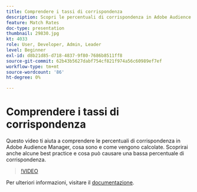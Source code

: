 ```yaml
---
title: Comprendere i tassi di corrispondenza
description: Scopri le percentuali di corrispondenza in Adobe Audience Manager, cosa sono e come vengono calcolate. Scopri anche le best practice e cosa può causare un tasso di corrispondenza basso.
feature: Match Rates
doc-type: presentation
thumbnail: 29830.jpg
kt: 4033
role: User, Developer, Admin, Leader
level: Beginner
exl-id: d8b21d85-d718-4837-9f80-7686b8511ff8
source-git-commit: 62b43b5627dabf754cf821f974a56c60989ef7ef
workflow-type: tm+mt
source-wordcount: '86'
ht-degree: 0%

---
```


# Comprendere i tassi di corrispondenza

Questo video ti aiuta a comprendere le percentuali di corrispondenza in Adobe Audience Manager, cosa sono e come vengono calcolate. Scoprirai anche alcune best practice e cosa può causare una bassa percentuale di corrispondenza.

>[!VIDEO](https://video.tv.adobe.com/v/29830/?quality=12)

Per ulteriori informazioni, visitare il [documentazione](https://experienceleague.adobe.com/docs/audience-manager/user-guide/features/addressable-audiences.html).
